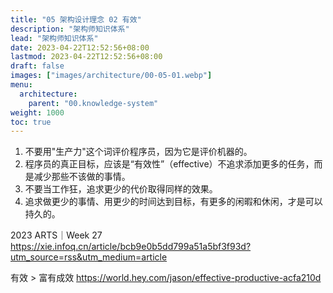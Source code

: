 ```yaml
---
title: "05 架构设计理念 02 有效"
description: "架构师知识体系"
lead: "架构师知识体系"
date: 2023-04-22T12:52:56+08:00
lastmod: 2023-04-22T12:52:56+08:00
draft: false
images: ["images/architecture/00-05-01.webp"]
menu:
  architecture:
    parent: "00.knowledge-system"
weight: 1000
toc: true
---
```


1. 不要用"生产力"这个词评价程序员，因为它是评价机器的。
2. 程序员的真正目标，应该是“有效性”（effective）不追求添加更多的任务，而是减少那些不该做的事情。
3. 不要当工作狂，追求更少的代价取得同样的效果。
4. 追求做更少的事情、用更少的时间达到目标，有更多的闲暇和休闲，才是可以持久的。

2023 ARTS｜Week 27
https://xie.infoq.cn/article/bcb9e0b5dd799a51a5bf3f93d?utm_source=rss&utm_medium=article

有效 > 富有成效
https://world.hey.com/jason/effective-productive-acfa210d